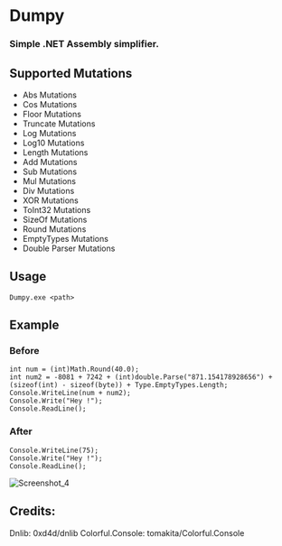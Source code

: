 # Dumpy
### Simple .NET Assembly simplifier.

## Supported Mutations
- Abs Mutations
- Cos Mutations
- Floor Mutations
- Truncate Mutations
- Log Mutations
- Log10 Mutations
- Length Mutations
- Add Mutations
- Sub Mutations
- Mul Mutations
- Div Mutations
- XOR Mutations
- ToInt32 Mutations
- SizeOf Mutations
- Round Mutations
- EmptyTypes Mutations
- Double Parser Mutations


## Usage
```
Dumpy.exe <path>
```

## Example
### Before
```
int num = (int)Math.Round(40.0);
int num2 = -8081 + 7242 + (int)double.Parse("871.154178928656") + (sizeof(int) - sizeof(byte)) + Type.EmptyTypes.Length;
Console.WriteLine(num + num2);
Console.Write("Hey !");
Console.ReadLine();
```
### After
```
Console.WriteLine(75);
Console.Write("Hey !");
Console.ReadLine();
```


![Screenshot_4](https://user-images.githubusercontent.com/47573987/101531543-b7b4fe80-3993-11eb-9ce3-e2de1a26000f.png)


## Credits:

Dnlib: 0xd4d/dnlib
Colorful.Console: tomakita/Colorful.Console
